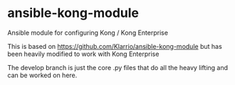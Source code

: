 # ansible-kong-module
Ansible module for configuring Kong / Kong Enterprise

This is based on https://github.com/Klarrio/ansible-kong-module but has been heavily modified to work with Kong Enterprise

The develop branch is just the core .py files that do all the heavy lifting and can be worked on here.

